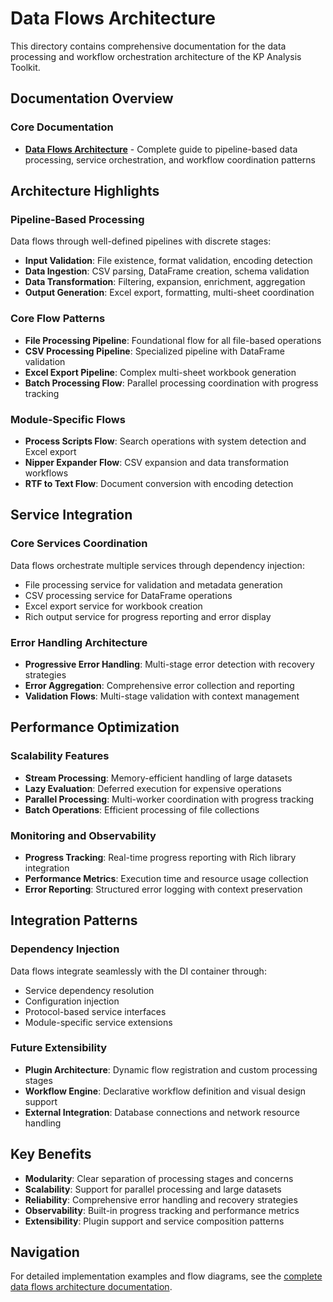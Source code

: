 # Data Flows Architecture

This directory contains comprehensive documentation for the data processing and workflow orchestration architecture of the KP Analysis Toolkit.

## Documentation Overview

### Core Documentation

- **[Data Flows Architecture](data-flows-architecture.md)** - Complete guide to pipeline-based data processing, service orchestration, and workflow coordination patterns

## Architecture Highlights

### Pipeline-Based Processing

Data flows through well-defined pipelines with discrete stages:

- **Input Validation**: File existence, format validation, encoding detection
- **Data Ingestion**: CSV parsing, DataFrame creation, schema validation
- **Data Transformation**: Filtering, expansion, enrichment, aggregation
- **Output Generation**: Excel export, formatting, multi-sheet coordination

### Core Flow Patterns

- **File Processing Pipeline**: Foundational flow for all file-based operations
- **CSV Processing Pipeline**: Specialized pipeline with DataFrame validation
- **Excel Export Pipeline**: Complex multi-sheet workbook generation
- **Batch Processing Flow**: Parallel processing coordination with progress tracking

### Module-Specific Flows

- **Process Scripts Flow**: Search operations with system detection and Excel export
- **Nipper Expander Flow**: CSV expansion and data transformation workflows
- **RTF to Text Flow**: Document conversion with encoding detection

## Service Integration

### Core Services Coordination

Data flows orchestrate multiple services through dependency injection:

- File processing service for validation and metadata generation
- CSV processing service for DataFrame operations
- Excel export service for workbook creation
- Rich output service for progress reporting and error display

### Error Handling Architecture

- **Progressive Error Handling**: Multi-stage error detection with recovery strategies
- **Error Aggregation**: Comprehensive error collection and reporting
- **Validation Flows**: Multi-stage validation with context management

## Performance Optimization

### Scalability Features

- **Stream Processing**: Memory-efficient handling of large datasets
- **Lazy Evaluation**: Deferred execution for expensive operations
- **Parallel Processing**: Multi-worker coordination with progress tracking
- **Batch Operations**: Efficient processing of file collections

### Monitoring and Observability

- **Progress Tracking**: Real-time progress reporting with Rich library integration
- **Performance Metrics**: Execution time and resource usage collection
- **Error Reporting**: Structured error logging with context preservation

## Integration Patterns

### Dependency Injection

Data flows integrate seamlessly with the DI container through:

- Service dependency resolution
- Configuration injection
- Protocol-based service interfaces
- Module-specific service extensions

### Future Extensibility

- **Plugin Architecture**: Dynamic flow registration and custom processing stages
- **Workflow Engine**: Declarative workflow definition and visual design support
- **External Integration**: Database connections and network resource handling

## Key Benefits

- **Modularity**: Clear separation of processing stages and concerns
- **Scalability**: Support for parallel processing and large datasets
- **Reliability**: Comprehensive error handling and recovery strategies
- **Observability**: Built-in progress tracking and performance metrics
- **Extensibility**: Plugin support and service composition patterns

## Navigation

For detailed implementation examples and flow diagrams, see the [complete data flows architecture documentation](data-flows-architecture.md).
